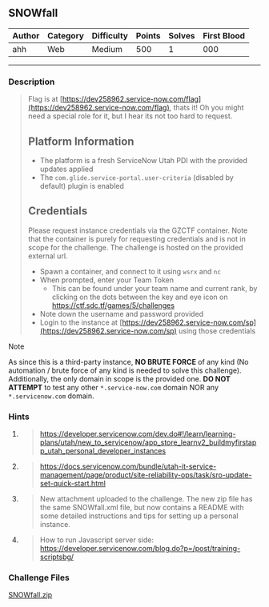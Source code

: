 ## SNOWfall

| Author | Category | Difficulty | Points | Solves | First Blood |
| ------ | -------- | ---------- | ------ | ------ | ----------- |
| ahh    | Web      | Medium     | 500    | 1      | 000         |

---

### Description

> Flag is at [https://dev258962.service-now.com/flag](https://dev258962.service-now.com/flag), thats it!
> Oh you might need a special role for it, but I hear its not too hard to request.
>
> ## Platform Information
>
> - The platform is a fresh ServiceNow Utah PDI with the provided updates applied
> - The `com.glide.service-portal.user-criteria` (disabled by default) plugin is enabled
>
> ## Credentials
>
> Please request instance credentials via the GZCTF container. Note that the container is purely for requesting credentials and is not in scope for the challenge. The challenge is hosted on the provided external url.
>
> - Spawn a container, and connect to it using `wsrx` and `nc`
> - When prompted, enter your Team Token
>   - This can be found under your team name and current rank, by clicking on the dots between the key and eye icon on https://ctf.sdc.tf/games/5/challenges
> - Note down the username and password provided
> - Login to the instance at [https://dev258962.service-now.com/sp](https://dev258962.service-now.com/sp) using those credentials

> [!NOTE]
> As since this is a third-party instance, **NO BRUTE FORCE** of any kind (No automation / brute force of any kind is needed to solve this challenge). Additionally, the only domain in scope is the provided one. **DO NOT ATTEMPT** to test any other `*.service-now.com` domain NOR any `*.servicenow.com` domain.

### Hints

1. > https://developer.servicenow.com/dev.do#!/learn/learning-plans/utah/new_to_servicenow/app_store_learnv2_buildmyfirstapp_utah_personal_developer_instances
2. > https://docs.servicenow.com/bundle/utah-it-service-management/page/product/site-reliability-ops/task/sro-update-set-quick-start.html
3. > New attachment uploaded to the challenge. The new zip file has the same SNOWfall.xml file, but now contains a README with some detailed instructions and tips for setting up a personal instance.
4. > How to run Javascript server side: https://developer.servicenow.com/blog.do?p=/post/training-scriptsbg/

### Challenge Files

[SNOWfall.zip](dist)

